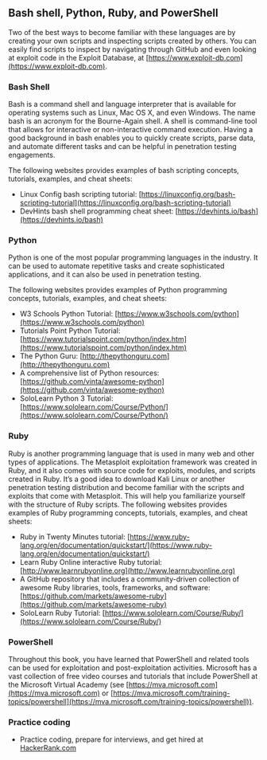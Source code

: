 ## Bash shell, Python, Ruby, and PowerShell

Two of the best ways to become familiar with these languages are by creating your own scripts and inspecting scripts created by others. You can easily find scripts to inspect by navigating through GitHub and even looking at exploit code in the Exploit Database, at [https://www.exploit-db.com](https://www.exploit-db.com).


### Bash Shell

Bash is a command shell and language interpreter that is available for operating systems such as Linux, Mac OS X, and even Windows. The name bash is an acronym for the Bourne-Again shell. A shell is command-line tool that allows for interactive or non-interactive command execution. Having a good background in bash enables you to quickly create scripts, parse data, and automate different tasks and can be helpful in penetration testing engagements.

The following websites provides examples of bash scripting concepts, tutorials, examples, and cheat sheets:

- Linux Config bash scripting tutorial: [https://linuxconfig.org/bash-scripting-tutorial](https://linuxconfig.org/bash-scripting-tutorial)
- DevHints bash shell programming cheat sheet: [https://devhints.io/bash](https://devhints.io/bash)


### Python

Python is one of the most popular programming languages in the industry. It can be used to automate repetitive tasks and create sophisticated applications, and it can also be used in penetration testing.

The following websites provides examples of Python programming concepts, tutorials, examples, and cheat sheets:

* W3 Schools Python Tutorial: [https://www.w3schools.com/python](https://www.w3schools.com/python)
* Tutorials Point Python Tutorial: [https://www.tutorialspoint.com/python/index.htm](https://www.tutorialspoint.com/python/index.htm)
* The Python Guru: [http://thepythonguru.com](http://thepythonguru.com)
* A comprehensive list of Python resources: [https://github.com/vinta/awesome-python](https://github.com/vinta/awesome-python)
* SoloLearn Python 3 Tutorial: [https://www.sololearn.com/Course/Python/](https://www.sololearn.com/Course/Python/)


### Ruby

Ruby is another programming language that is used in many web and other types of applications. 
The Metasploit exploitation framework was created in Ruby, and it also comes with source code for exploits, modules, and scripts created in Ruby. It’s a good idea to download Kali Linux or another penetration testing distribution and become familiar with the scripts and exploits that come with Metasploit. This will help you familiarize yourself with the structure of Ruby scripts.
The following websites provides examples of Ruby programming concepts, tutorials, examples, and cheat sheets:

* Ruby in Twenty Minutes tutorial: [https://www.ruby-lang.org/en/documentation/quickstart/](https://www.ruby-lang.org/en/documentation/quickstart/)
* Learn Ruby Online interactive Ruby tutorial: [http://www.learnrubyonline.org](http://www.learnrubyonline.org)
* A GitHub repository that includes a community-driven collection of awesome Ruby libraries, tools, frameworks, and software: [https://github.com/markets/awesome-ruby](https://github.com/markets/awesome-ruby)
* SoloLearn Ruby Tutorial: [https://www.sololearn.com/Course/Ruby/](https://www.sololearn.com/Course/Ruby/)


### PowerShell

Throughout this book, you have learned that PowerShell and related tools can be used for exploitation and post-exploitation activities. Microsoft has a vast collection of free video courses and tutorials that include PowerShell at the Microsoft Virtual Academy (see [https://mva.microsoft.com](https://mva.microsoft.com) or [https://mva.microsoft.com/training-topics/powershell](https://mva.microsoft.com/training-topics/powershell)).

### Practice coding
* Practice coding, prepare for interviews, and get hired at [HackerRank.com](https://www.hackerrank.com/)
